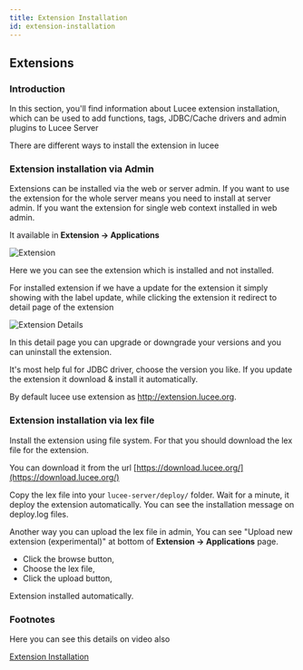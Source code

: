 ```yaml
---
title: Extension Installation
id: extension-installation
---
```

## Extensions ##

### Introduction ###

In this section, you'll find information about Lucee extension installation, which can be used to add functions, tags, JDBC/Cache drivers and admin plugins to Lucee Server

There are different ways to install the extension in lucee

### Extension installation via Admin ###

Extensions can be installed via the web or server admin. If you want to use the extension for the whole server means you need to install at server admin. If you want the extension for single web context installed in web admin.

It available in **Extension -> Applications**

![Extension](assets/images/screenImages/Extension.png)

Here we you can see the extension which is installed and not installed.

For installed extension if we have a update for the extension it simply showing with the label update, while clicking the extension it redirect to detail page of the extension

![Extension Details](assets/images/screenImages/Extension_Detail.PNG)

In this detail page you can upgrade or downgrade your versions and you can uninstall the extension.

It's most help ful for JDBC driver, choose the version you like. If you update the extension it download & install it automatically.

By default lucee use extension as http://extension.lucee.org.

### Extension installation via lex file ###

Install the extension using file system. For that you should download the lex file for the extension.

You can download it from the url [https://download.lucee.org/](https://download.lucee.org/)

Copy the lex file into your ```lucee-server/deploy/``` folder. Wait for a minute, it deploy the extension automatically. You can see the installation message on deploy.log files.

Another way you can upload the lex file in admin, You can see "Upload new extension (experimental)" at bottom of **Extension -> Applications** page.

* Click the browse button,
* Choose the lex file,
* Click the upload button,

Extension installed automatically.

### Footnotes ###

Here you can see this details on video also

[Extension Installation](https://www.youtube.com/watch?time_continue=184&v=Vcu0OENm_ks)
